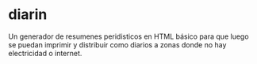 # diarin
Un generador de resumenes peridisticos en HTML básico para que luego se puedan imprimir y distribuir como diarios a zonas donde no hay electricidad o internet.
